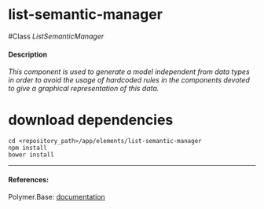 list-semantic-manager
=========


#Class
*ListSemanticManager*

#### Description
*This component is used to generate a model independent from data types in order to avoid the usage of hardcoded rules in the components devoted to give a graphical representation of this data.*

# download dependencies
```
cd <repository_path>/app/elements/list-semantic-manager
npm install
bower install
```

____________
#### References:
Polymer.Base: [documentation](http://polymer.github.io/polymer/)



